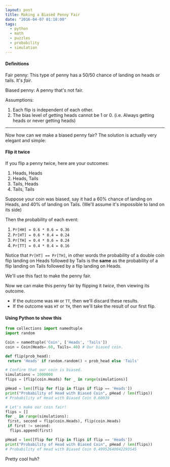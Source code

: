 ```yaml
---
layout: post
title: Making a Biased Penny Fair
date: "2016-04-07 01:18:00"
tags:
  - python
  - math
  - puzzles
  - probability
  - simulation
---
```


#### Definitions

Fair penny: This type of penny has a 50/50 chance of landing on heads or tails. It's _fair_.

Biased penny: A penny that's not fair.

Assumptions:

1. Each flip is independent of each other.
2. The bias level of getting heads cannot be 1 or 0. (i.e. Always getting heads or never getting heads)

---

Now how can we make a biased penny fair? The solution is actually very elegant and simple:

#### Flip it twice

If you flip a penny twice, here are your outcomes:

1. Heads, Heads
2. Heads, Tails
3. Tails, Heads
4. Tails, Tails

Suppose your coin was biased, say it had a 60% chance of landing on Heads, and 40% of landing on Tails. (We'll assume it's impossible to land on its side)

Then the probability of each event:

1. `Pr[HH] = 0.6 * 0.6 = 0.36`
2. `Pr[HT] = 0.6 * 0.4 = 0.24`
3. `Pr[TH] = 0.4 * 0.6 = 0.24`
4. `Pr[TT] = 0.4 * 0.4 = 0.16`

Notice that `Pr[HT] == Pr[TH]`, in other words the probability of a double coin flip landing on Heads followed by Tails is the **same** as the probability of a flip landing on Tails followed by a flip landing on Heads.

We'll use this fact to make the penny fair.

Now we can make this penny fair by flipping it _twice_, then viewing its outcome.

- If the outcome was `HH` or `TT`, then we'll discard these results.
- If the outcome was `HT` or `TH`, then we'll take the result of our first flip.

#### Using Python to show this

```python
from collections import namedtuple
import random

Coin = namedtuple('Coin', ['Heads', 'Tails'])
coin = Coin(Heads=.60, Tails=.40) # Our biased coin.

def flip(prob_head):
 return 'Heads' if random.random() < prob_head else 'Tails'

# Confirm that our coin is biased.
simulations = 1000000
flips = [flip(coin.Heads) for _ in range(simulations)]

pHead = len([flip for flip in flips if flip == 'Heads'])
print("Probability of Head with Biased Coin", pHead / len(flips))
# Probability of Head with Biased Coin 0.60039

# Let's make our coin fair!
flips = []
for _ in range(simulations):
 first, second = flip(coin.Heads), flip(coin.Heads)
 if first != second:
  flips.append(first)

pHead = len([flip for flip in flips if flip == 'Heads'])
print("Probability of Head with Biased Coin", pHead / len(flips))
# Probability of Head with Biased Coin 0.49952640042293545
```

Pretty cool huh?

